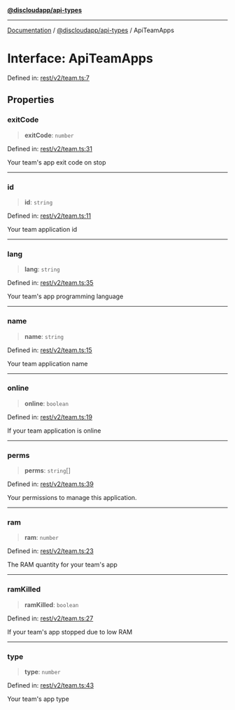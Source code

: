 [**@discloudapp/api-types**](../README.md)

***

[Documentation](../../../packages.md) / [@discloudapp/api-types](../README.md) / ApiTeamApps

# Interface: ApiTeamApps

Defined in: [rest/v2/team.ts:7](https://github.com/discloud/discloud.app/blob/1458affc9a022eb2fc5fe37e7b3b002130b2fdad/packages/api-types/rest/v2/team.ts#L7)

## Properties

### exitCode

> **exitCode**: `number`

Defined in: [rest/v2/team.ts:31](https://github.com/discloud/discloud.app/blob/1458affc9a022eb2fc5fe37e7b3b002130b2fdad/packages/api-types/rest/v2/team.ts#L31)

Your team's app exit code on stop

***

### id

> **id**: `string`

Defined in: [rest/v2/team.ts:11](https://github.com/discloud/discloud.app/blob/1458affc9a022eb2fc5fe37e7b3b002130b2fdad/packages/api-types/rest/v2/team.ts#L11)

Your team application id

***

### lang

> **lang**: `string`

Defined in: [rest/v2/team.ts:35](https://github.com/discloud/discloud.app/blob/1458affc9a022eb2fc5fe37e7b3b002130b2fdad/packages/api-types/rest/v2/team.ts#L35)

Your team's app programming language

***

### name

> **name**: `string`

Defined in: [rest/v2/team.ts:15](https://github.com/discloud/discloud.app/blob/1458affc9a022eb2fc5fe37e7b3b002130b2fdad/packages/api-types/rest/v2/team.ts#L15)

Your team application name

***

### online

> **online**: `boolean`

Defined in: [rest/v2/team.ts:19](https://github.com/discloud/discloud.app/blob/1458affc9a022eb2fc5fe37e7b3b002130b2fdad/packages/api-types/rest/v2/team.ts#L19)

If your team application is online

***

### perms

> **perms**: `string`[]

Defined in: [rest/v2/team.ts:39](https://github.com/discloud/discloud.app/blob/1458affc9a022eb2fc5fe37e7b3b002130b2fdad/packages/api-types/rest/v2/team.ts#L39)

Your permissions to manage this application.

***

### ram

> **ram**: `number`

Defined in: [rest/v2/team.ts:23](https://github.com/discloud/discloud.app/blob/1458affc9a022eb2fc5fe37e7b3b002130b2fdad/packages/api-types/rest/v2/team.ts#L23)

The RAM quantity for your team's app

***

### ramKilled

> **ramKilled**: `boolean`

Defined in: [rest/v2/team.ts:27](https://github.com/discloud/discloud.app/blob/1458affc9a022eb2fc5fe37e7b3b002130b2fdad/packages/api-types/rest/v2/team.ts#L27)

If your team's app stopped due to low RAM

***

### type

> **type**: `number`

Defined in: [rest/v2/team.ts:43](https://github.com/discloud/discloud.app/blob/1458affc9a022eb2fc5fe37e7b3b002130b2fdad/packages/api-types/rest/v2/team.ts#L43)

Your team's app type
